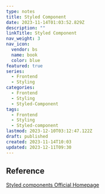 ```yaml
---
type: notes
title: Styled Component
date: 2023-11-14T01:03:52.829Z
description: ""
linkTitle: Styled Component
nav_weight: 3
nav_icon:
  vendor: bs
  name: book
  color: blue
featured: true
series:
  - Frontend
  - Styling
categories:
  - Frontend
  - Styling
  - Styled-Component
tags:
  - Frontend
  - Styling
  - Styled-component
lastmod: 2023-12-10T03:12:47.122Z
draft: published
created: 2023-11-14T10:03
updated: 2023-12-11T09:30
---
```


## Reference

[Styled components Official Homepage](https://styled-components.com/)
